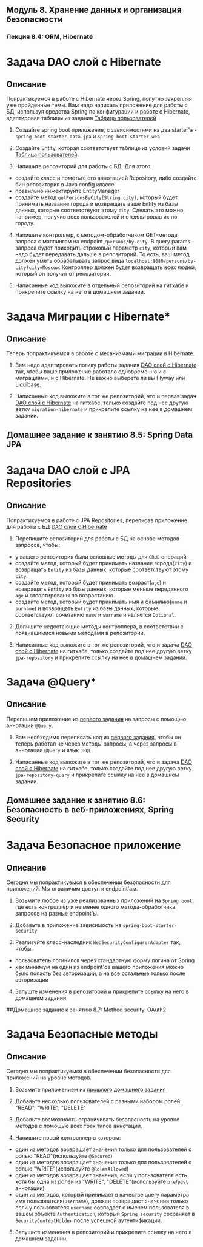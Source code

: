 ## Модуль 8. Хранение данных и организация безопасности
### Лекция 8.4: ORM, Hibernate

# Задача DAO слой c Hibernate

## Описание
Попрактикуемся в работе с Hibernate через Spring, попутно закрепляя уже пройденные темы. Вам надо написать приложение для работы с БД, используя средства Spring по конфигурации и работе с Hibernate, адаптировав таблицы из задания [Таблица пользователей](https://github.com/netology-code/jd-homeworks/blob/master/sql-basic/task/README.md)

1. Создайте spring boot приложение, с зависимостями на два starter'а - `spring-boot-starter-data-jpa` и `spring-boot-starter-web`

2. Создайте Entity, которая соответствует таблице из условий задачи [Таблица пользователей](https://github.com/netology-code/jd-homeworks/blob/master/sql-basic/task/README.md).

3. Напишите репозиторий для работы с БД. Для этого:
- создайте класс и пометьте его аннотацией Repository, либо создайте бин репозитория в Java config классе
- правильно инжектируйте EntityManager
- создайте метод `getPersonsByCity(String city)`, который будет принимать название города и возвращать ваше Entity из базы данных, которые соответствуют этому `city`. Сделать это можно, например, получив всех пользователей и отфильтровав их по городу.

4. Напишите контроллер, с методом-обработчиком GET-метода запроса с маппингом на endpoint `/persons/by-city`. В query params запроса будет приходить строковый параметр `city`, который вам надо будет передавать дальше в репозиторий. То есть, ваш метод должен уметь обрабатывать запрос вида `localhost:8080/persons/by-city?city=Moscow`.
   Контроллер должен будет возвращать всех людей, который он получит от репозитория.

5. Написанные код выложите в отдельный репозиторий на гитхабе и прикрепите ссылку на него в домашнем задании.


# Задача Миграции c Hibernate*

## Описание
Теперь попрактикуемся в работе с механизмами миграции в Hibernate.

1. Вам надо адаптировать логику работы задания [DAO слой c Hibernate](https://github.com/netology-code/jd-homeworks/blob/master/hibernate/task1/README.md) так, чтобы ваше приложение работало одновременно и с миграциями, и с Hibernate. Не важно выберете ли вы Flyway или Liquibase.

2. Написанные код выложите в тот же репозиторий, что и первая задач [DAO слой c Hibernate](https://github.com/netology-code/jd-homeworks/blob/master/hibernate/task1/README.md) на гитхабe, только создайте под нее другую ветку `migration-hibernate` и прикрепите ссылку на нее в домашнем задании.


## Домашнее задание к занятию 8.5: Spring Data JPA
# Задача DAO слой c JPA Repositories

## Описание
Попрактикуемся в работе с JPA Repositories, переписав приложение для работы с БД [DAO слой c Hibernate](https://github.com/netology-code/jd-homeworks/blob/master/hibernate/task1/README.md)

1. Перепишите репозиторий для работы с БД на основе методов-запросов, чтобы:
- у вашего репозитория были основные методы для `CRUD` операций
- создайте метод, который будет принимать название города(`city`) и возвращать `Entity` из базы данных, которые соответствуют этому `city`.
- создайте метод, который будет принимать возраст(`age`) и возвращать `Entity` из базы данных, которые меньше переданного `age` и отсортированы по возрастанию.
- создайте метод, который будет принимать имя и фамилию(`name` и `surname`) и возвращать `Entity` из базы данных, которые соответствуют сочетанию `name` и `surname` и является `Optional`.

2. Допишите недостающие методы контроллера, в соответствии с появившимися новыми методами в репозитории.

3. Написанные код выложите в тот же репозиторий, что и задача [DAO слой c Hibernate](https://github.com/netology-code/jd-homeworks/blob/master/hibernate/task1/README.md) на гитхабe, только создайте под нее другую ветку `jpa-repository` и прикрепите ссылку на нее в домашнем задании.


# Задача @Query*

## Описание
Перепишем приложение из [первого задания](https://github.com/netology-code/jd-homeworks/blob/master/spring-jpa/task1/README.md) на запросы с помощью аннотации `@Query`.

1. Вам необходимо переписать код из [первого задания](https://github.com/netology-code/jd-homeworks/blob/master/spring-jpa/task1/README.md), чтобы он теперь работал не через методы-запросы, а через запросы в аннотации `@Query` и язык `JPQL`.

2. Написанные код выложите в тот же репозиторий, что и задача [DAO слой c Hibernate](https://github.com/netology-code/jd-homeworks/blob/master/hibernate/task1/README.md) на гитхабe, только создайте под нее другую ветку `jpa-repository-query` и прикрепите ссылку на нее в домашнем задании.


## Домашнее задание к занятию 8.6: Безопасность в веб-приложениях, Spring Security
# Задача Безопасное приложение

## Описание

Сегодня мы попрактикуемся в обеспечении безопасности для приложений. Мы ограничим доступ к endpoint'ам.

1. Возьмите любое из уже реализованных приложений на `Spring boot`, где есть контроллер и не менее одного метода-обработчика запросов на разные endpoint'ы.

2. Добавьте в приложение зависимость на `spring-boot-starter-security`

3. Реализуйте класс-наследник `WebSecurityConfigurerAdapter` так, чтобы:
- пользователь логинился через стандартную форму логина от Spring
- как минимум на один из endpoint'ов вашего приложения можно было попасть без авторизации, а на все остальные только после авторизации

4. Запуште изменения в репозиторий и прикрепите ссылку на него в домашнем задании.


##Домашнее задание к занятию 8.7: Method security. OAuth2

# Задача Безопасные методы

## Описание

Сегодня мы попрактикуемся в обеспечении безопасности для приложений на уровне методов.

1. Возьмите приложением из [прошлого домашнего задания](https://github.com/netology-code/jd-homeworks/blob/master/spring_security/task1/README.md)

2. Добавьте несколько пользователей с разными набором ролей: "READ", "WRITE", "DELETE"

3. Добавьте возможность ограничивать безопасность на уровне методов с помощью всех трех типов аннотаций.

4. Напишите новый контроллер в котором:
- один из методов возвращает значения только для пользователей с ролью "READ"(используйте `@Secured`)
- один из методов возвращает значения только для пользователей с ролью "WRITE"(используйте `@RolesAllowed`)
- один из методов возвращает значения, если у пользователя есть хотя бы одна из ролей из "WRITE", "DELETE"(используйте `pre`/`post` аннотации)
- один из методов, который принимает в качестве query параметра имя пользователя(`username`), должен возвращает значения только если у пользователя `username` совпадает с именем пользователя в вашем объекте `Authentication`, который `Spring security` сохраняет в `SecurityContextHolder` после успешной аутентификации.

5. Запушьте изменения в репозиторий и прикрепите ссылку на него в домашнем задании.